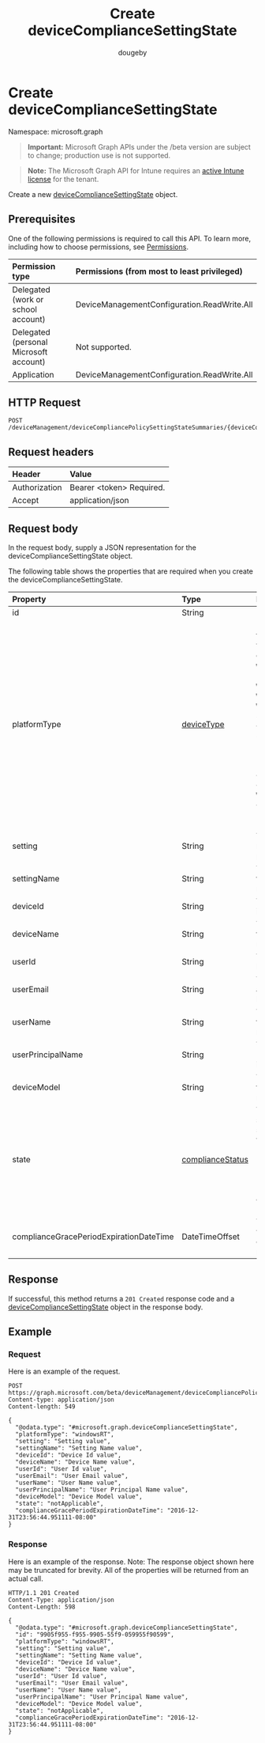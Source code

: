 ﻿---
title: "Create deviceComplianceSettingState"
description: "Create a new deviceComplianceSettingState object."
author: "dougeby"
localization_priority: Normal
ms.prod: "intune"
doc_type: apiPageType
---

# Create deviceComplianceSettingState

Namespace: microsoft.graph

> **Important:** Microsoft Graph APIs under the /beta version are subject to change; production use is not supported.

> **Note:** The Microsoft Graph API for Intune requires an [active Intune license](https://go.microsoft.com/fwlink/?linkid=839381) for the tenant.

Create a new [deviceComplianceSettingState](../resources/intune-deviceconfig-devicecompliancesettingstate.md) object.

## Prerequisites

One of the following permissions is required to call this API. To learn more, including how to choose permissions, see [Permissions](/graph/permissions-reference).

| Permission type                        | Permissions (from most to least privileged) |
| :------------------------------------- | :------------------------------------------ |
| Delegated (work or school account)     | DeviceManagementConfiguration.ReadWrite.All |
| Delegated (personal Microsoft account) | Not supported.                              |
| Application                            | DeviceManagementConfiguration.ReadWrite.All |

## HTTP Request

<!-- {
  "blockType": "ignored"
}
-->

```http
POST /deviceManagement/deviceCompliancePolicySettingStateSummaries/{deviceCompliancePolicySettingStateSummaryId}/deviceComplianceSettingStates
```

## Request headers

| Header        | Value                          |
| :------------ | :----------------------------- |
| Authorization | Bearer &lt;token&gt; Required. |
| Accept        | application/json               |

## Request body

In the request body, supply a JSON representation for the deviceComplianceSettingState object.

The following table shows the properties that are required when you create the deviceComplianceSettingState.

| Property                                | Type                                                               | Description                                                                                                                                                                                                                                                                                                                                |
| :-------------------------------------- | :----------------------------------------------------------------- | :----------------------------------------------------------------------------------------------------------------------------------------------------------------------------------------------------------------------------------------------------------------------------------------------------------------------------------------- |
| id                                      | String                                                             | Key of the entity                                                                                                                                                                                                                                                                                                                          |
| platformType                            | [deviceType](../resources/intune-shared-devicetype.md)             | Device platform type. Possible values are: `desktop`, `windowsRT`, `winMO6`, `nokia`, `windowsPhone`, `mac`, `winCE`, `winEmbedded`, `iPhone`, `iPad`, `iPod`, `android`, `iSocConsumer`, `unix`, `macMDM`, `holoLens`, `surfaceHub`, `androidForWork`, `androidEnterprise`, `windows10x`, `androidnGMS`, `blackberry`, `palm`, `unknown`. |
| setting                                 | String                                                             | The setting class name and property name.                                                                                                                                                                                                                                                                                                  |
| settingName                             | String                                                             | The Setting Name that is being reported                                                                                                                                                                                                                                                                                                    |
| deviceId                                | String                                                             | The Device Id that is being reported                                                                                                                                                                                                                                                                                                       |
| deviceName                              | String                                                             | The Device Name that is being reported                                                                                                                                                                                                                                                                                                     |
| userId                                  | String                                                             | The user Id that is being reported                                                                                                                                                                                                                                                                                                         |
| userEmail                               | String                                                             | The User email address that is being reported                                                                                                                                                                                                                                                                                              |
| userName                                | String                                                             | The User Name that is being reported                                                                                                                                                                                                                                                                                                       |
| userPrincipalName                       | String                                                             | The User PrincipalName that is being reported                                                                                                                                                                                                                                                                                              |
| deviceModel                             | String                                                             | The device model that is being reported                                                                                                                                                                                                                                                                                                    |
| state                                   | [complianceStatus](../resources/intune-shared-compliancestatus.md) | The compliance state of the setting. Possible values are: `unknown`, `notApplicable`, `compliant`, `remediated`, `nonCompliant`, `error`, `conflict`, `notAssigned`.                                                                                                                                                                       |
| complianceGracePeriodExpirationDateTime | DateTimeOffset                                                     | The DateTime when device compliance grace period expires                                                                                                                                                                                                                                                                                   |

## Response

If successful, this method returns a `201 Created` response code and a [deviceComplianceSettingState](../resources/intune-deviceconfig-devicecompliancesettingstate.md) object in the response body.

## Example

### Request

Here is an example of the request.

```http
POST https://graph.microsoft.com/beta/deviceManagement/deviceCompliancePolicySettingStateSummaries/{deviceCompliancePolicySettingStateSummaryId}/deviceComplianceSettingStates
Content-type: application/json
Content-length: 549

{
  "@odata.type": "#microsoft.graph.deviceComplianceSettingState",
  "platformType": "windowsRT",
  "setting": "Setting value",
  "settingName": "Setting Name value",
  "deviceId": "Device Id value",
  "deviceName": "Device Name value",
  "userId": "User Id value",
  "userEmail": "User Email value",
  "userName": "User Name value",
  "userPrincipalName": "User Principal Name value",
  "deviceModel": "Device Model value",
  "state": "notApplicable",
  "complianceGracePeriodExpirationDateTime": "2016-12-31T23:56:44.951111-08:00"
}
```

### Response

Here is an example of the response. Note: The response object shown here may be truncated for brevity. All of the properties will be returned from an actual call.

```http
HTTP/1.1 201 Created
Content-Type: application/json
Content-Length: 598

{
  "@odata.type": "#microsoft.graph.deviceComplianceSettingState",
  "id": "9905f955-f955-9905-55f9-059955f90599",
  "platformType": "windowsRT",
  "setting": "Setting value",
  "settingName": "Setting Name value",
  "deviceId": "Device Id value",
  "deviceName": "Device Name value",
  "userId": "User Id value",
  "userEmail": "User Email value",
  "userName": "User Name value",
  "userPrincipalName": "User Principal Name value",
  "deviceModel": "Device Model value",
  "state": "notApplicable",
  "complianceGracePeriodExpirationDateTime": "2016-12-31T23:56:44.951111-08:00"
}
```

